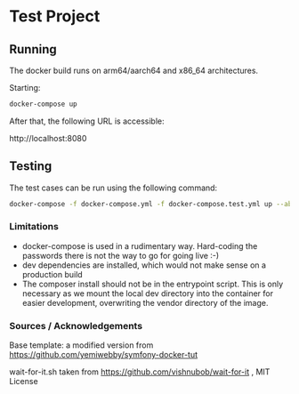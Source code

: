 # Test Project



## Running

The docker build runs on arm64/aarch64 and x86_64 architectures.

Starting:
```sh
docker-compose up
```

After that, the following URL is accessible:

http://localhost:8080

## Testing

The test cases can be run using the following command:

```sh
docker-compose -f docker-compose.yml -f docker-compose.test.yml up --abort-on-container-exit
```


### Limitations

- docker-compose is used in a rudimentary way. Hard-coding the passwords there is not the way to go for going live :-)
- dev dependencies are installed, which would not make sense on a production build
- The composer install should not be in the entrypoint script. This is only necessary as we mount the local dev directory into the container for easier development, overwriting the vendor directory of the image.

### Sources / Acknowledgements

Base template: a modified version from https://github.com/yemiwebby/symfony-docker-tut

wait-for-it.sh taken from https://github.com/vishnubob/wait-for-it , MIT License